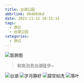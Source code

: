 ```yaml
---
title: 台湖公园
abbrlink: 604803bd
date: 2023-11-22 10:15:14
tags:
  - 游记
  - 台湖公园
categories:
  - 游记
---
```


![首屏图](https://s11.ax1x.com/2023/12/16/pi42Rns.jpg)

<!-- more -->

> 和岚泊去台湖徒步~

![台湖](https://s11.ax1x.com/2023/12/16/pi42WBn.jpg)
![岁月静好](https://s11.ax1x.com/2023/12/17/pi5nI3j.jpg)
![碧空如洗](https://s11.ax1x.com/2023/12/17/pi5n5CQ.jpg)
![落叶](https://s11.ax1x.com/2023/12/17/pi5nogs.jpg)
